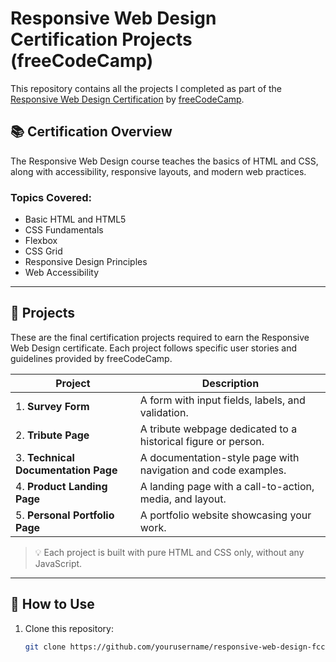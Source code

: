 # Responsive Web Design Certification Projects (freeCodeCamp)

This repository contains all the projects I completed as part of the [Responsive Web Design Certification](https://www.freecodecamp.org/learn/2022/responsive-web-design/) by [freeCodeCamp](https://www.freecodecamp.org/).

## 📚 Certification Overview

The Responsive Web Design course teaches the basics of HTML and CSS, along with accessibility, responsive layouts, and modern web practices.

### Topics Covered:
- Basic HTML and HTML5
- CSS Fundamentals
- Flexbox
- CSS Grid
- Responsive Design Principles
- Web Accessibility

---

## 💼 Projects

These are the final certification projects required to earn the Responsive Web Design certificate. Each project follows specific user stories and guidelines provided by freeCodeCamp.

| Project | Description | 
|--------|-------------|
| 1. **Survey Form** | A form with input fields, labels, and validation. |
| 2. **Tribute Page** | A tribute webpage dedicated to a historical figure or person. |
| 3. **Technical Documentation Page** | A documentation-style page with navigation and code examples. |
| 4. **Product Landing Page** | A landing page with a call-to-action, media, and layout. |
| 5. **Personal Portfolio Page** | A portfolio website showcasing your work. |

> 💡 Each project is built with pure HTML and CSS only, without any JavaScript.

---

## 🚀 How to Use

1. Clone this repository:
   ```bash
   git clone https://github.com/yourusername/responsive-web-design-fcc.git

